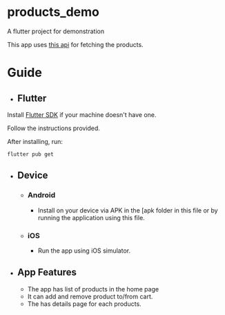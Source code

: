 # products_demo

A flutter project for demonstration

This app uses [this api](https://github.com/freetzx/products-api) for fetching the products.

# Guide

- ## Flutter

Install [Flutter SDK](https://docs.flutter.dev/get-started/install) if your machine doesn't have one.

Follow the instructions provided.

After installing, run:

```
flutter pub get
```

- ## Device

  - ### Android

    - Install on your device via APK in the [apk folder in this file or by running the application using this file.

  - ### iOS

    - Run the app using iOS simulator.

- ## App Features

  - The app has list of products in the home page
  - It can add and remove product to/from cart.
  - The has details page for each products.
